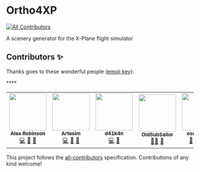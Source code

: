 # Ortho4XP
<!-- ALL-CONTRIBUTORS-BADGE:START - Do not remove or modify this section -->
[![All Contributors](https://img.shields.io/badge/all_contributors-5-orange.svg?style=flat-square)](#contributors-)
<!-- ALL-CONTRIBUTORS-BADGE:END -->
A scenery generator for the X-Plane flight simulator

## Contributors ✨

Thanks goes to these wonderful people ([emoji key](https://allcontributors.org/docs/en/emoji-key)):

<!-- ALL-CONTRIBUTORS-LIST:START - Do not remove or modify this section -->
<!-- prettier-ignore-start -->
<!-- markdownlint-disable -->
<table>
  <tr>
    <td align="center"><a href="https://github.com/girotobial"><img src="https://avatars.githubusercontent.com/u/57213333?v=4?s=100" width="100px;" alt=""/><br /><sub><b>Alex Robinson</b></sub></a><br /><a href="https://github.com/Ortho4XP/Ortho4XP/commits?author=girotobial" title="Code">💻</a> <a href="#ideas-girotobial" title="Ideas, Planning, & Feedback">🤔</a> <a href="#maintenance-girotobial" title="Maintenance">🚧</a></td>
    <td align="center"><a href="https://github.com/artesim"><img src="https://avatars.githubusercontent.com/u/38612405?v=4?s=100" width="100px;" alt=""/><br /><sub><b>Artesim</b></sub></a><br /><a href="https://github.com/Ortho4XP/Ortho4XP/commits?author=artesim" title="Code">💻</a> <a href="#ideas-artesim" title="Ideas, Planning, & Feedback">🤔</a> <a href="#maintenance-artesim" title="Maintenance">🚧</a></td>
    <td align="center"><a href="https://github.com/d41k4n"><img src="https://avatars.githubusercontent.com/u/6691087?v=4?s=100" width="100px;" alt=""/><br /><sub><b>d41k4n</b></sub></a><br /><a href="https://github.com/Ortho4XP/Ortho4XP/commits?author=d41k4n" title="Code">💻</a> <a href="#question-d41k4n" title="Answering Questions">💬</a></td>
    <td align="center"><a href="https://github.com/OldSubSailor"><img src="https://avatars.githubusercontent.com/u/54075170?v=4?s=100" width="100px;" alt=""/><br /><sub><b>OldSubSailor</b></sub></a><br /><a href="#ideas-OldSubSailor" title="Ideas, Planning, & Feedback">🤔</a><a href="#question-OldSubSailor" title="Answering Questions">💬</a> <a href="https://github.com/Ortho4XP/Ortho4XP/issues?q=author%3AOldSubSailor" title="Bug reports">🐛</a></td>****
    <td align="center"><a href="https://github.com/oscarpilote"><img src="https://avatars.githubusercontent.com/u/24352598?v=4?s=100" width="100px;" alt=""/><br /><sub><b>oscarpilote</b></sub></a><br /><a href="#ideas-oscarpilote" title="Ideas, Planning, & Feedback">🤔</a> <a href="https://github.com/Ortho4XP/Ortho4XP/commits?author=oscarpilote" title="Code">💻</a> <a href="#design-oscarpilote" title="Design">🎨</a> <a href="#question-oscarpilote" title="Answering Questions">💬</a></td>
    <td align="center"><a href="https://github.com/chriskilding"><img src="https://avatars.githubusercontent.com/u/590569?v=4?s=100" width="100px;" alt=""/><br /><sub><b>Chris Kilding</b></sub></a><br /><a href="#infra-chriskilding" title="Infrastructure (Hosting, Build-Tools, etc)">🚇</a> <a href="https://github.com/Ortho4XP/Ortho4XP/commits?author=chriskilding" title="Code">💻</a></td>
  </tr>
</table>
<!-- markdownlint-restore -->
<!-- prettier-ignore-end -->

<!-- ALL-CONTRIBUTORS-LIST:END -->

This project follows the [all-contributors](https://github.com/all-contributors/all-contributors) specification. Contributions of any kind welcome!
